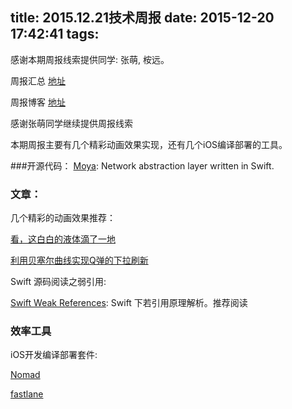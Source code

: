 title: 2015.12.21技术周报
date: 2015-12-20 17:42:41
tags:
---

感谢本期周报线索提供同学: 张萌, 桉远。

周报汇总 [地址](https://github.com/BaiduHiDeviOS/iOS-Tech-Weekly)

周报博客 [地址](http://baiduhidevios.github.io/)

感谢张萌同学继续提供周报线索

本期周报主要有几个精彩动画效果实现，还有几个iOS编译部署的工具。

###开源代码：
[Moya](https://github.com/Moya/Moya): Network abstraction layer written in Swift.


### 文章：

几个精彩的动画效果推荐：

[看，这白白的液体滴了一地](http://pandara.xyz/2015/11/24/ios_water_drop/?hmsr=toutiao.io&utm_medium=toutiao.io&utm_source=toutiao.io)

[利用贝塞尔曲线实现Q弹的下拉刷新](http://pandara.xyz/2015/10/29/jelly_refresh/?hmsr=toutiao.io&utm_medium=toutiao.io&utm_source=toutiao.io)

Swift 源码阅读之弱引用:

[Swift Weak References](https://www.mikeash.com/pyblog/friday-qa-2015-12-11-swift-weak-references.html): Swift 下若引用原理解析。推荐阅读


### 效率工具

iOS开发编译部署套件:

[Nomad](http://nomad-cli.com/)

[fastlane](https://fastlane.tools)
